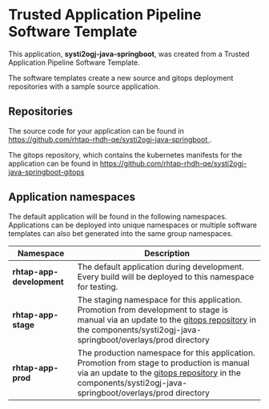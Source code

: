 # Trusted Application Pipeline Software Template

This application, **systi2ogj-java-springboot**, was created from a Trusted Application Pipeline Software Template.

The software templates create a new source and gitops deployment repositories with a sample source application. 

## Repositories

The source code for your application can be found in [https://github.com/rhtap-rhdh-qe/systi2ogj-java-springboot ](https://github.com/rhtap-rhdh-qe/systi2ogj-java-springboot ).
 
The gitops repository, which contains the kubernetes manifests for the application can be found in 
[https://github.com/rhtap-rhdh-qe/systi2ogj-java-springboot-gitops ](https://github.com/rhtap-rhdh-qe/systi2ogj-java-springboot-gitops ) 

## Application namespaces 

The default application will be found in the following namespaces. Applications can be deployed into unique namespaces or multiple software templates can also bet generated into the same group namespaces.  

|  Namespace   |  Description   |  
| -------- | -------- |   
| **rhtap-app-development** | The default application during development. Every build will be deployed to this namespace for testing. | 
| **rhtap-app-stage** | The staging namespace for this application. Promotion from development to stage is manual via an update to the [gitops repository](https://github.com/rhtap-rhdh-qe/systi2ogj-java-springboot-gitops ) in the components/systi2ogj-java-springboot/overlays/prod directory |  
| **rhtap-app-prod** | The production namespace for this application. Promotion from stage to production is manual via an update to the [gitops repository](https://github.com/rhtap-rhdh-qe/systi2ogj-java-springboot-gitops ) in the components/systi2ogj-java-springboot/overlays/prod directory | 